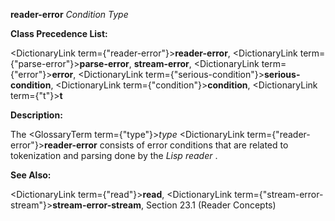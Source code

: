**reader-error** *Condition Type* 



**Class Precedence List:** 



<DictionaryLink  term={"reader-error"}><b>reader-error</b></DictionaryLink>, <DictionaryLink  term={"parse-error"}><b>parse-error</b></DictionaryLink>, **stream-error**, <DictionaryLink  term={"error"}><b>error</b></DictionaryLink>, <DictionaryLink  term={"serious-condition"}><b>serious-condition</b></DictionaryLink>, <DictionaryLink  term={"condition"}><b>condition</b></DictionaryLink>, <DictionaryLink  term={"t"}><b>t</b></DictionaryLink> 



**Description:** 



The <GlossaryTerm  term={"type"}><i>type</i></GlossaryTerm> <DictionaryLink  term={"reader-error"}><b>reader-error</b></DictionaryLink> consists of error conditions that are related to tokenization and parsing done by the *Lisp reader* . 



**See Also:** 



<DictionaryLink  term={"read"}><b>read</b></DictionaryLink>, <DictionaryLink  term={"stream-error-stream"}><b>stream-error-stream</b></DictionaryLink>, Section 23.1 (Reader Concepts) 







 



 





